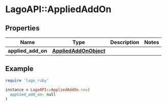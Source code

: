 # LagoAPI::AppliedAddOn

## Properties

| Name | Type | Description | Notes |
| ---- | ---- | ----------- | ----- |
| **applied_add_on** | [**AppliedAddOnObject**](AppliedAddOnObject.md) |  |  |

## Example

```ruby
require 'lago_ruby'

instance = LagoAPI::AppliedAddOn.new(
  applied_add_on: null
)
```

